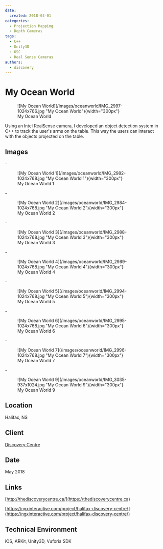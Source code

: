```yaml
---
date:
  created: 2018-03-01
categories:
  - Projection Mapping
  - Depth Cameras
tags:
  - C++
  - Unity3D
  - OSC
  - Real Sense Cameras
authors:
  - discovery
---
```


# My Ocean World
<figure markdown> ![My Ocean World](/images/oceanworld/IMG_2997-1024x766.jpg "My Ocean World"){width="300px"} <figcaption>My Ocean World</figcaption></figure>

Using an Intel RealSense camera, I developed an object detection system in C++ to track the
user's arms on the table. This way the users can interact with the objects projected on the table.

<!-- more -->

## Images

<div class="grid cards" markdown>
- <figure markdown> ![My Ocean World 1](/images/oceanworld/IMG_2982-1024x768.jpg "My Ocean World 1"){width="300px"} <figcaption>My Ocean World 1</figcaption></figure>
- <figure markdown> ![My Ocean World 2](/images/oceanworld/IMG_2984-1024x768.jpg "My Ocean World 2"){width="300px"} <figcaption>My Ocean World 2</figcaption></figure>
- <figure markdown> ![My Ocean World 3](/images/oceanworld/IMG_2988-1024x768.jpg "My Ocean World 3"){width="300px"} <figcaption>My Ocean World 3</figcaption></figure>
- <figure markdown> ![My Ocean World 4](/images/oceanworld/IMG_2989-1024x768.jpg "My Ocean World 4"){width="300px"} <figcaption>My Ocean World 4</figcaption></figure>
- <figure markdown> ![My Ocean World 5](/images/oceanworld/IMG_2994-1024x768.jpg "My Ocean World 5"){width="300px"} <figcaption>My Ocean World 5</figcaption></figure>
- <figure markdown> ![My Ocean World 6](/images/oceanworld/IMG_2995-1024x768.jpg "My Ocean World 6"){width="300px"} <figcaption>My Ocean World 6</figcaption></figure>
- <figure markdown> ![My Ocean World 7](/images/oceanworld/IMG_2996-1024x768.jpg "My Ocean World 7"){width="300px"} <figcaption>My Ocean World 7</figcaption></figure>
- <figure markdown> ![My Ocean World 9](/images/oceanworld/IMG_3035-937x1024.jpg "My Ocean World 9"){width="300px"} <figcaption>My Ocean World 9</figcaption></figure>
</div>

## Location
Halifax, NS

## Client
[Discovery Centre](https://thediscoverycentre.ca)

## Date
May 2018

## Links
[http://thediscoverycentre.ca/](https://thediscoverycentre.ca)

[https://ngxinteractive.com/project/halifax-discovery-centre/](https://ngxinteractive.com/project/halifax-discovery-centre/)

## Technical Environment
iOS, ARKit, Unity3D, Vuforia SDK
